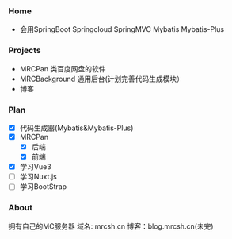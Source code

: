 ### Home

- 会用SpringBoot Springcloud SpringMVC Mybatis Mybatis-Plus

### Projects

- MRCPan 类百度网盘的软件
- MRCBackground 通用后台(计划完善代码生成模块）
- 博客

### Plan

- [x] 代码生成器(Mybatis&Mybatis-Plus)
- [x] MRCPan
  - [X] 后端
  - [X] 前端
- [X] 学习Vue3
- [ ] 学习Nuxt.js
- [ ] 学习BootStrap

### About

拥有自己的MC服务器
域名: mrcsh.cn
博客：blog.mrcsh.cn(未完)

